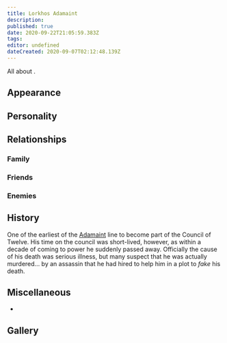 ```yaml
---
title: Lorkhos Adamaint
description: 
published: true
date: 2020-09-22T21:05:59.383Z
tags: 
editor: undefined
dateCreated: 2020-09-07T02:12:48.139Z
---
```


All about .

Appearance
----------

Personality
-----------

Relationships
-------------

### Family

### Friends

### Enemies

History
-------

One of the earliest of the [Adamaint](/genealogy/adamaint) line to become part of the Council of Twelve. His time on the council was short-lived, however, as within a decade of coming to power he suddenly passed away. Officially the cause of his death was serious illness, but many suspect that he was actually murdered... by an assassin that he had hired to help him in a plot to *fake* his death.

Miscellaneous
-------------

-

Gallery
-------